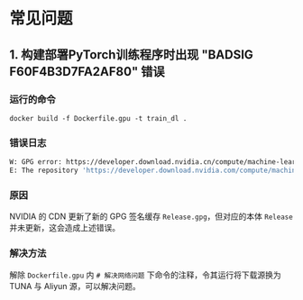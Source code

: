 # 常见问题
## 1. 构建部署PyTorch训练程序时出现 "BADSIG F60F4B3D7FA2AF80" 错误
### 运行的命令
`docker build -f Dockerfile.gpu -t train_dl .`
### 错误日志
```bash
W: GPG error: https://developer.download.nvidia.cn/compute/machine-learning/repos/ubuntu1804/x86_64  Release: The following signatures were invalid: BADSIG F60F4B3D7FA2AF80 cudatools <cudatools@nvidia.com>
E: The repository 'https://developer.download.nvidia.com/compute/machine-learning/repos/ubuntu1804/x86_64  Release' is not signed.
```
### 原因
NVIDIA 的 CDN 更新了新的 GPG 签名缓存 `Release.gpg`，但对应的本体 `Release` 并未更新，这会造成上述错误。
### 解决方法
解除 `Dockerfile.gpu` 内 `# 解决网络问题` 下命令的注释，令其运行将下载源换为 TUNA 与 Aliyun 源，可以解决问题。
